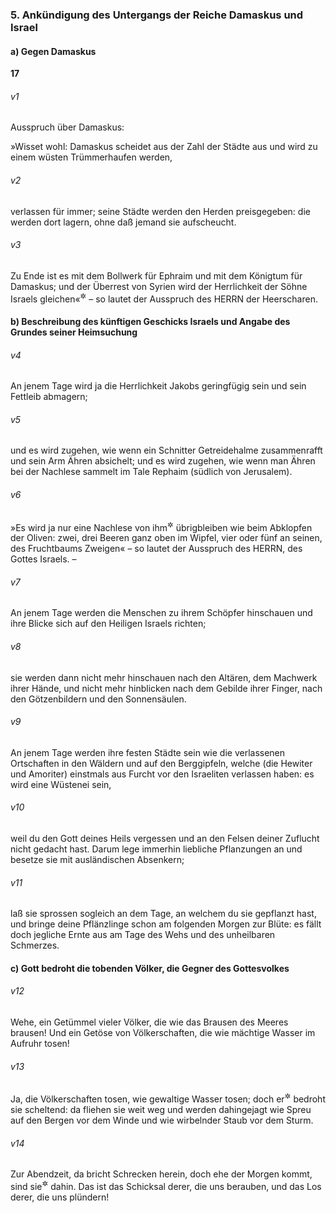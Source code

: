 ### 5. Ankündigung des Untergangs der Reiche Damaskus und Israel

#### a) Gegen Damaskus

__17__

###### v1
Ausspruch über Damaskus:

»Wisset wohl: Damaskus scheidet aus der Zahl der Städte aus und wird zu einem wüsten Trümmerhaufen werden,

###### v2
verlassen für immer; seine Städte werden den Herden preisgegeben: die werden dort lagern, ohne daß jemand sie aufscheucht.

###### v3
Zu Ende ist es mit dem Bollwerk für Ephraim und mit dem Königtum für Damaskus; und der Überrest von Syrien wird der Herrlichkeit der Söhne Israels gleichen«<sup title="vgl. V.4">&#x2732;</sup>
 – so lautet der Ausspruch des HERRN der Heerscharen.

#### b) Beschreibung des künftigen Geschicks Israels und Angabe des Grundes seiner Heimsuchung


###### v4
An jenem Tage wird ja die Herrlichkeit Jakobs geringfügig sein und sein Fettleib abmagern;

###### v5
und es wird zugehen, wie wenn ein Schnitter Getreidehalme zusammenrafft und sein Arm Ähren absichelt; und es wird zugehen, wie wenn man Ähren bei der Nachlese sammelt im Tale Rephaim (südlich von Jerusalem).

###### v6
»Es wird ja nur eine Nachlese von ihm<sup title="d.h. von Jakob">&#x2732;</sup>
 übrigbleiben wie beim Abklopfen der Oliven: zwei, drei Beeren ganz oben im Wipfel, vier oder fünf an seinen, des Fruchtbaums Zweigen« – so lautet der Ausspruch des HERRN, des Gottes Israels. –


###### v7
An jenem Tage werden die Menschen zu ihrem Schöpfer hinschauen und ihre Blicke sich auf den Heiligen Israels richten;

###### v8
sie werden dann nicht mehr hinschauen nach den Altären, dem Machwerk ihrer Hände, und nicht mehr hinblicken nach dem Gebilde ihrer Finger, nach den Götzenbildern und den Sonnensäulen.


###### v9
An jenem Tage werden ihre festen Städte sein wie die verlassenen Ortschaften in den Wäldern und auf den Berggipfeln, welche (die Hewiter und Amoriter) einstmals aus Furcht vor den Israeliten verlassen haben: es wird eine Wüstenei sein,

###### v10
weil du den Gott deines Heils vergessen und an den Felsen deiner Zuflucht nicht gedacht hast. Darum lege immerhin liebliche Pflanzungen an und besetze sie mit ausländischen Absenkern;

###### v11
laß sie sprossen sogleich an dem Tage, an welchem du sie gepflanzt hast, und bringe deine Pflänzlinge schon am folgenden Morgen zur Blüte: es fällt doch jegliche Ernte aus am Tage des Wehs und des unheilbaren Schmerzes.

#### c) Gott bedroht die tobenden Völker, die Gegner des Gottesvolkes


###### v12
Wehe, ein Getümmel vieler Völker, die wie das Brausen des Meeres brausen! Und ein Getöse von Völkerschaften, die wie mächtige Wasser im Aufruhr tosen!

###### v13
Ja, die Völkerschaften tosen, wie gewaltige Wasser tosen; doch er<sup title="d.h. Gott">&#x2732;</sup>
 bedroht sie scheltend: da fliehen sie weit weg und werden dahingejagt wie Spreu auf den Bergen vor dem Winde und wie wirbelnder Staub vor dem Sturm.

###### v14
Zur Abendzeit, da bricht Schrecken herein, doch ehe der Morgen kommt, sind sie<sup title="d.h. die den Untergang androhenden Völkerschaften">&#x2732;</sup>
 dahin. Das ist das Schicksal derer, die uns berauben, und das Los derer, die uns plündern!